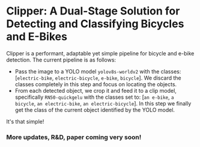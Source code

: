 # Clipper: A Dual-Stage Solution for Detecting and Classifying Bicycles and E-Bikes

Clipper is a performant, adaptable yet simple pipeline for bicycle and e-bike detection.
The current pipeline is as follows:
- Pass the image to a YOLO model `yolov8s-worldv2` with the classes: [`electric-bike`, `electric-bicycle`, `e-bike`, `bicycle`]. We discard the classes completely in this step and focus on locating the objects.
- From each detected object, we crop it and feed it to a clip model, specifically `RN50-quickgelu` with the classes set to: [`an e-bike`, `a bicycle`, `an electric-bike`, `an electric-bicycle`]. In this step we finally get the class of the current object identified by the YOLO model.

It's that simple!

### More updates, R&D, paper coming very soon!